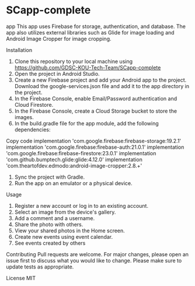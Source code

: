 # SCapp-complete
app
This app uses Firebase for storage, authentication, and database. The app also utilizes external libraries such as Glide for image loading and Android Image Cropper for image cropping.

Installation
1. Clone this repository to your local machine using https://github.com/GDSC-KOU-Tech-Team/SCapp-complete
2. Open the project in Android Studio.
3. Create a new Firebase project and add your Android app to the project. Download the google-services.json file and add it to the app directory in the project.
4. In the Firebase Console, enable Email/Password authentication and Cloud Firestore.
5. In the Firebase Console, create a Cloud Storage bucket to store the images.
6. In the build.gradle file for the app module, add the following dependencies:

Copy code
implementation 'com.google.firebase:firebase-storage:19.2.1'
implementation 'com.google.firebase:firebase-auth:21.0.1'
implementation 'com.google.firebase:firebase-firestore:23.0.1'
implementation 'com.github.bumptech.glide:glide:4.12.0'
implementation 'com.theartofdev.edmodo:android-image-cropper:2.8.+'

1. Sync the project with Gradle.
2. Run the app on an emulator or a physical device.

Usage
1. Register a new account or log in to an existing account.
2. Select an image from the device's gallery.
3. Add a comment and a username.
4. Share the photo with others.
5. View your shared photos in the Home screen.
6. Create new events using event calendar.
7. See events created by others

Contributing
Pull requests are welcome. For major changes, please open an issue first to discuss what you would like to change.
Please make sure to update tests as appropriate.

License
MIT


